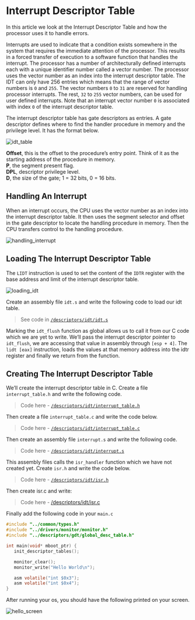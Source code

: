 # Interrupt Descriptor Table

In this article we look at the Interrupt Descriptor Table and how the processor uses it to handle errors.

Interrupts are used to indicate that a condition exists somewhere in the system that requires the immediate attention of the processor. This results in a forced transfer of execution to a software function that handles the interrupt. The processor has a number of architecturally defined interrupts each with a unique identifier number called a vector number. The processor uses the vector number as an index into the interrupt descriptor table. The IDT can only have 256 entries which means that the range of vector numbers is `0` and `255`. The vector numbers `0` to `31` are reserved for handling processor interrupts. The rest, `32` to `255` vector numbers, can be used for user defined interrupts. Note that an interrupt vector number `0` is associated with index `0` of the interrupt descriptor table.

The interrupt descriptor table has gate descriptors as entries. A gate descriptor defines where to find the handler procedure in memory and the privilege level. It has the format below.

![idt_table](./img/idt_format.png)

**Offset**, this is the offset to the procedure’s entry point. Think of it as the starting address of the procedure in memory.<br/>
**P**, the segment present flag.<br/>
**DPL**, descriptor privilege level.<br/>
**D**, the size of the gate; 1  =  32 bits, 0 = 16 bits.

## Handling An Interrupt

When an interrupt occurs, the CPU uses the vector number as an index into the interrupt descriptor table. It then uses the segment selector and offset in the gate descriptor to locate the handling procedure in memory. Then the CPU transfers control to the handling procedure.

![handling_interrupt](./img/handling_interrupt.png)

## Loading The Interrupt Descriptor Table

The `LIDT` instruction is used to set the content of the `IDTR` register with the base address and limit of the interrupt descriptor table.

![loading_idt](./img/loading_idt.png)

Create an assembly file `idt.s` and write the following code to load our idt table.

> See code in [`/descriptors/idt/idt.s`](../descriptors/idt/idt.s)

Marking the `idt_flush` function as global allows us to call it from our C code which we are yet to write. We’ll pass the interrupt descriptor pointer to `idt_flush`, we are accessing that value in assembly through `[esp + 4]`. The `lidt [eax]` instruction, loads the values at that memory address into the idtr register and finally we return from the function.

## Creating The Interrupt Descriptor Table

We’ll create the interrupt descriptor table in C. Create a file `interrupt_table.h` and write the following code.

> Code here - [`/descriptors/idt/interrupt_table.h`](../descriptors/idt/interrupt_table.h)

Then create a file `interrupt_table.c` and write the code below.

> Code here - [`/descriptors/idt/interrupt_table.c`](../descriptors/idt/interrupt_table.c)

Then create an assembly file `interrupt.s` and write the following code.

> Code here - [`/descriptors/idt/interrupt.s`](../descriptors/idt/interrupt.s)

This assembly files calls the `isr_handler` function which we have not created yet.  Create `isr.h` and write the code below.

> Code here - [`/descriptors/idt/isr.h`](../descriptors/idt/isr.h)

Then create isr.c and write:

> Code here - [/descriptors/idt/isr.c](../descriptors/idt/isr.c)

Finally add the following code in your `main.c`

```c
#include "../common/types.h"
#include "../drivers/monitor/monitor.h"
#include "../descriptors/gdt/global_desc_table.h"

int main(void* mboot_ptr) {
   init_descriptor_tables();

   monitor_clear();
   monitor_write("Hello World\n");

   asm volatile("int $0x3");
   asm volatile("int $0x4");
}
```

After running your os, you should have the following printed on your screen.

![hello_screen](./img/hello_world.png)
